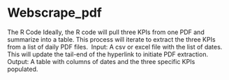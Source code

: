 # Webscrape_pdf

The R Code
Ideally, the R code will pull three KPIs from one PDF and summarize into a table. This process will iterate to extract the three KPIs from a list of daily PDF files. 
Input: A csv or excel file with the list of dates. This will update the tail-end of the hyperlink to initiate PDF extraction.
Output: A table with columns of dates and the three specific KPIs populated.
